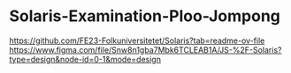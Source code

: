 # Solaris-Examination-Ploo-Jompong

https://github.com/FE23-Folkuniversitetet/Solaris?tab=readme-ov-file
https://www.figma.com/file/Snw8n1gba7Mbk6TCLEAB1A/JS-%2F-Solaris?type=design&node-id=0-1&mode=design
